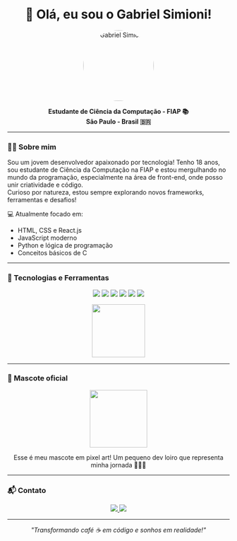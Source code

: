 <h1 align="center">👋 Olá, eu sou o Gabriel Simioni!</h1>

<p align="center">
  <!-- Foto arredondada -->
  <img src="https://github.com/GabrielSimioni12/GabrielSimioni12/blob/main/Imagem%20do%20WhatsApp%20de%202025-07-24%20%C3%A0(s)%2000.14.38_b504577c.jpg?raw=true" alt="Gabriel Simioni" width="160" style="border-radius: 50%" />
</p>

<p align="center">
  <b>Estudante de Ciência da Computação - FIAP 📚</b> <br/>
  <b>São Paulo - Brasil 🇧🇷</b>
</p>

---

### 🧑‍💻 Sobre mim

Sou um jovem desenvolvedor apaixonado por tecnologia! Tenho 18 anos, sou estudante de Ciência da Computação na FIAP e estou mergulhando no mundo da programação, especialmente na área de front-end, onde posso unir criatividade e código.  
Curioso por natureza, estou sempre explorando novos frameworks, ferramentas e desafios!

💻 Atualmente focado em:
- HTML, CSS e React.js
- JavaScript moderno
- Python e lógica de programação
- Conceitos básicos de C

---

### 🚀 Tecnologias e Ferramentas

<p align="center">
  <img src="https://img.shields.io/badge/HTML5-E34F26?style=for-the-badge&logo=html5&logoColor=fff"/>
  <img src="https://img.shields.io/badge/CSS3-1572B6?style=for-the-badge&logo=css3&logoColor=fff"/>
  <img src="https://img.shields.io/badge/JavaScript-F7DF1E?style=for-the-badge&logo=javascript&logoColor=000"/>
  <img src="https://img.shields.io/badge/React-61DAFB?style=for-the-badge&logo=react&logoColor=000"/>
  <img src="https://img.shields.io/badge/Python-3776AB?style=for-the-badge&logo=python&logoColor=fff"/>
  <img src="https://img.shields.io/badge/C-00599C?style=for-the-badge&logo=c&logoColor=fff"/>
</p>

<p align="center">
  <img src="https://raw.githubusercontent.com/gabrielsimioni/gabrielsimioni/main/dev-gif.gif" width="120" />
</p>

---

### 🐾 Mascote oficial

<p align="center">
  <img src="https://github.com/GabrielSimioni12/GabrielSimioni12/blob/main/Imagem%20do%20WhatsApp%20de%202025-07-24%20%C3%A0(s)%2000.33.56_4a2410ab.jpg?raw=true" width="130" />
</p>

<p align="center">
  Esse é meu mascote em pixel art! Um pequeno dev loiro que representa minha jornada 🧑‍💻✨
</p>

---

### 📬 Contato

<p align="center">
  <a href="mailto:gabrielsimioniwo@gmail.com">
    <img src="https://img.shields.io/badge/-Email-red?style=for-the-badge&logo=gmail&logoColor=white" />
  </a>
  <a href="https://www.linkedin.com/in/SEU-LINKEDIN">
    <img src="https://img.shields.io/badge/-LinkedIn-blue?style=for-the-badge&logo=linkedin&logoColor=white" />
  </a>
</p>

---

<p align="center">
  <em>"Transformando café ☕ em código e sonhos em realidade!"</em>
</p>
